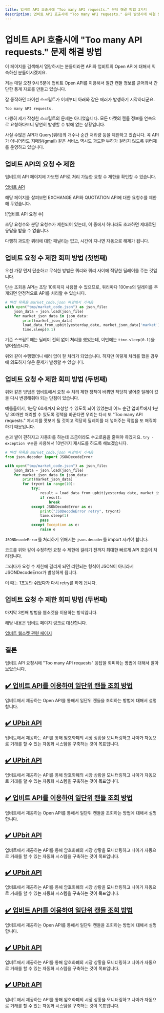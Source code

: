 ```yaml
---
title: 업비트 API 호출시에 "Too many API requests." 문제 해결 방법 3가지
description: 업비트 API 호출시에 "Too many API requests." 문제 발생시에 해결 방법에 대해서 설명합니다.
---
```



업비트 API 호출시에 "Too many API requests." 문제 해결 방법
===


이 페이지를 검색해서 열람하시는 분들이라면 
API와 업비트의 Open API에 대해서 익숙하신 분들이시겠지요. 


저는 매일 오전 9시 5분에 업비트 Open API를 이용해서 
일간 캔들 정보를 긁어와서 간단한 통계 자료를 만들고 있습니다. 


잘 동작하던 파이선 스크립트가 어제부터 아래와 같은 에러가 
발생하기 시작하더군요. 


```
Too many API requests.
```


다행히 제가 작성한 스크립트의 문제는 아니었습니다. 
모든 마켓의 캔들 정보를 연속으로 요청하다보니 
당연히 발생할 수 밖에 없는 상황입니다. 


사실 수많은 API가 Query(쿼리)의 개수나 순간 처리량 등을 제한하고 있습니다. 
꼭 API가 아니더라도 지메일(gmail) 같은 서비스 역시도 과도한 부하가 걸리지 않도록 쿼터제를 운영하고 있습니다. 


업비트 API의 요청 수 제한
---


업비트의 API 페이지에 가보면 API로 처리 가능한 요청 수 제한을 확인할 수 있습니다. 


[업비트 API](https://docs.upbit.com/docs/user-request-guide)


해당 페이지를 살펴보면 EXCHANGE API와 QUOTATION API에 대한 
요청수를 제한해 두었습니다. 


![업비트 API 요청 수]


초당 요청수와 분당 요청수가 제한되어 있는데, 
이 중에서 하나라도 초과하면 제대로된 응답을 받을 수 없습니다. 


다행히 과도한 쿼리에 대한 패널티는 없고, 
시간이 지나면 자동으로 해제가 됩니다. 


업비트 요청 수 제한 회피 방법 (첫번째)
---


우선 가장 먼저 단순하고 무식한 방법은 
쿼리와 쿼리 사이에 적당한 딜레이를 주는 것입니다. 


단순 조회용 API는 초당 10회까지 사용할 수 있으므로, 
쿼리마다 100ms의 딜레이를 주게되면 안정적으로 API를 처리할 수 있습니다. 


```python
# 마켓 목록을 market_code.json 파일에서 가져옴
with open("tmp/market_code.json") as json_file:
    json_data = json.load(json_file)
    for market_json_data in json_data:
        print(market_json_data)
        load_data_from_upbit(yesterday_date, market_json_data['market'])
        time.sleep(0.1)
```


기존 스크립트에는 딜레이 전혀 없이 처리를 했었는데, 
이번에는 <code>time.sleep(0.1)</code>을 넣어줬습니다. 


위와 같이 수행했더니 에러 없이 잘 처리가 되었습니다. 
하지만 이렇게 처리를 했을 경우에 의도하지 않은 문제가 발생할 수 있습니다. 


업비트 요청 수 제한 회피 방법 (두번째)
---


위와 같은 방법은 업비트에서 요청 수 처리 제한 정책이 바뀌면 
적당히 넣어준 딜레이 값을 다시 변경해줘야 되는 단점이 있습니다. 


예를들어서, 1분당 60개까지 요청할 수 있도록 되어 있었는데 
어느 순간 업비트에서 1분당 30개만 처리할 수 있도록 정책을 바꾼다면 
우리는 다시 또 "Too many API requests." 메시지를 맛보게 될 것이고 
적당히 딜레이를 더 넣어주는 작업을 또 해줘야 하기 때문입니다. 


손과 발이 편하자고 자동화를 하는데 조금이라도 수고로움을 줄여야 하겠지요. 
<code>try - exception 구문</code>을 사용해서 10번까지 재시도를 하도록 해보겠습니다. 


```python
# 마켓 목록을 market_code.json 파일에서 가져옴
from json.decoder import JSONDecodeError

with open("tmp/market_code.json") as json_file:
    json_data = json.load(json_file)
    for market_json_data in json_data:
        print(market_json_data)
        for trycnt in range(10):
            try:
                result = load_data_from_upbit(yesterday_date, market_json_data['market'])
                if result:
                    break
            except JSONDecodeError as e:
                print("JSODecodeError retry", trycnt)
                time.sleep(1)
                pass
            except Exception as e:
                raise e
```


<code>JSONDecodeError</code>를 처리하기 위해서는 
<code>json.decoder</code>를 import 시켜야 합니다. 


코드를 위와 같이 수정하면 요청 수 제한에 걸리기 전까지 
최대한 빠르게 API 호출이 처리됩니다. 


그러다가 요청 수 제한에 걸리게 되면 리턴되는 형식이 JSON이 아니라서 
JSONDecodeError가 발생하게 됩니다. 


이 때는 1초동안 쉬었다가 다시 retry를 하게 됩니다. 


업비트 요청 수 제한 회피 방법 (두번째)
---


마지막 3번째 방법을 웹소켓을 이용하는 방식입니다. 


해당 내용은 업비트 페이지 링크로 대신합니다. 


[업비트 웹소켓 관련 페이지](https://docs.upbit.com/docs/upbit-quotation-websocket)


결론
---


업비트 API 요청시에 "Too many API requests" 응답을 회피하는 방법에 대해서 알아보았습니다. 


<!--UPbit-API-daily-candle-query.html-->
[✔️  업비트 API를 이용하여 일단위 캔들 조회 방법](UPbit-API-daily-candle-query.html)
---


업비트에서 제공하는 Open API를 통해서 일단위 캔들을 조회하는 방법에 대해서 설명합니다.


<!--_README.html-->
[✔️  UPbit API](_README.html)
---


업비트에서 제공하는 API를 통해 암호화폐의 시장 상황을 모니터링하고 나아가 자동으로 거래를 할 수 있는 자동화 시스템을 구축하는 것이 목표입니다.


<!--index.html-->
[✔️  UPbit API](index.html)
---


업비트에서 제공하는 API를 통해 암호화폐의 시장 상황을 모니터링하고 나아가 자동으로 거래를 할 수 있는 자동화 시스템을 구축하는 것이 목표입니다.


<!--UPbit-API-daily-candle-query.html-->
[✔️  업비트 API를 이용하여 일단위 캔들 조회 방법](UPbit-API-daily-candle-query.html)
---


업비트에서 제공하는 Open API를 통해서 일단위 캔들을 조회하는 방법에 대해서 설명합니다.


<!--_README.html-->
[✔️  UPbit API](_README.html)
---


업비트에서 제공하는 API를 통해 암호화폐의 시장 상황을 모니터링하고 나아가 자동으로 거래를 할 수 있는 자동화 시스템을 구축하는 것이 목표입니다.


<!--index.html-->
[✔️  UPbit API](index.html)
---


업비트에서 제공하는 API를 통해 암호화폐의 시장 상황을 모니터링하고 나아가 자동으로 거래를 할 수 있는 자동화 시스템을 구축하는 것이 목표입니다.


<!--UPbit-API-daily-candle-query.html-->
[✔️  업비트 API를 이용하여 일단위 캔들 조회 방법](UPbit-API-daily-candle-query.html)
---


업비트에서 제공하는 Open API를 통해서 일단위 캔들을 조회하는 방법에 대해서 설명합니다.


<!--_README.html-->
[✔️  UPbit API](_README.html)
---


업비트에서 제공하는 API를 통해 암호화폐의 시장 상황을 모니터링하고 나아가 자동으로 거래를 할 수 있는 자동화 시스템을 구축하는 것이 목표입니다.


<!--index.html-->
[✔️  UPbit API](index.html)
---


업비트에서 제공하는 API를 통해 암호화폐의 시장 상황을 모니터링하고 나아가 자동으로 거래를 할 수 있는 자동화 시스템을 구축하는 것이 목표입니다.
